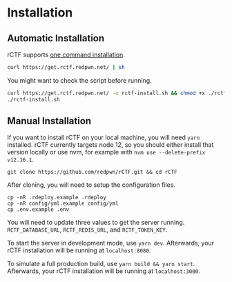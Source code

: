 # Installation

## Automatic Installation

rCTF supports [one command installation](https://get.rctf.redpwn.net/).

```bash
curl https://get.rctf.redpwn.net/ | sh
```

You might want to check the script before running. 

```bash
curl https://get.rctf.redpwn.net/ -o rctf-install.sh && chmod +x ./rctf-install.sh && cat ./rctf-install.sh
./rctf-install.sh
```

## Manual Installation

If you want to install rCTF on your local machine, you will need `yarn` installed. rCTF currently targets node 12, so you should either install that version locally or use nvm, for example with `nvm use --delete-prefix v12.16.1`. 

```
git clone https://github.com/redpwn/rCTF.git && cd rCTF
```

After cloning, you will need to setup the configuration files.

```
cp -nR .rdeploy.example .rdeploy
cp -nR config/yml.example config/yml
cp .env.example .env
```

You will need to update three values to get the server running. `RCTF_DATABASE_URL`, `RCTF_REDIS_URL`, and `RCTF_TOKEN_KEY`.

To start the server in development mode, use `yarn dev`. Afterwards, your rCTF installation will be running at `localhost:8080`.

To simulate a full production build, use `yarn build && yarn start`. Afterwards, your rCTF installation will be running at `localhost:3000`. 
